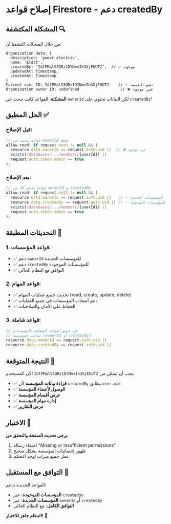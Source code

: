 # إصلاح قواعد Firestore - دعم createdBy

## المشكلة المكتشفة 🔍

من خلال السجلات اكتشفنا أن:
```
Organization data: {
  description: 'pwoer electric', 
  name: 'Elect', 
  createdBy: 'IdlPMalS3QRz1DYNmvIh3XjEUUT2',  // ✅ موجود
  updatedAt: Timestamp, 
  createdAt: Timestamp
}
Current user ID: IdlPMalS3QRz1DYNmvIh3XjEUUT2    // ✅ نفس القيمة
Organization owner ID: undefined                  // ❌ غير موجود
```

**المشكلة**: القواعد كانت تبحث عن `ownerId` لكن البيانات تحتوي على `createdBy`!

## الحل المطبق ✅

### **قبل الإصلاح**:
```javascript
// قواعد تبحث عن ownerId فقط
allow read: if request.auth != null && (
  resource.data.ownerId == request.auth.uid ||  // ❌ غير موجود
  exists(/databases/.../members/{userId}) ||
  request.auth.token.admin == true
);
```

### **بعد الإصلاح**:
```javascript
// قواعد تدعم كلاً من ownerId و createdBy
allow read: if request.auth != null && (
  resource.data.ownerId == request.auth.uid ||   // ✅ للمؤسسات الجديدة
  resource.data.createdBy == request.auth.uid || // ✅ للمؤسسات الموجودة
  exists(/databases/.../members/{userId}) ||
  request.auth.token.admin == true
);
```

## التحديثات المطبقة 🔧

### **1. قواعد المؤسسات**:
- ✅ دعم `ownerId` للمؤسسات الجديدة
- ✅ دعم `createdBy` للمؤسسات الموجودة
- ✅ التوافق مع النظام الحالي

### **2. قواعد المهام**:
- ✅ تحديث جميع عمليات المهام (read, create, update, delete)
- ✅ دعم أصحاب المؤسسات في جميع العمليات
- ✅ الحفاظ على الأمان والصلاحيات

### **3. قواعد شاملة**:
```javascript
// في جميع القواعد المتعلقة بالمؤسسات
// صاحب المؤسسة (ownerId أو createdBy)
resource.data.ownerId == request.auth.uid ||
resource.data.createdBy == request.auth.uid ||
```

## النتيجة المتوقعة 🎯

الآن المستخدم `IdlPMalS3QRz1DYNmvIh3XjEUUT2` يجب أن يتمكن من:

- ✅ **قراءة بيانات المؤسسة** لأن `createdBy` يطابق `user.uid`
- ✅ **الوصول لأعضاء المؤسسة** 
- ✅ **عرض أقسام المؤسسة**
- ✅ **إدارة مهام المؤسسة**
- ✅ **عرض التقارير**

## الاختبار 🧪

**يرجى تحديث الصفحة والتحقق من**:
1. اختفاء رسالة "Missing or insufficient permissions"
2. ظهور إحصائيات المؤسسة بشكل صحيح
3. عمل جميع ميزات لوحة التحكم

## التوافق مع المستقبل 🔮

القواعد الجديدة تدعم:
- **المؤسسات الموجودة**: عبر `createdBy`
- **المؤسسات الجديدة**: عبر `ownerId` أو `createdBy`
- **التوافق الكامل**: مع النظام الحالي

**النظام جاهز للاختبار!** 🚀
